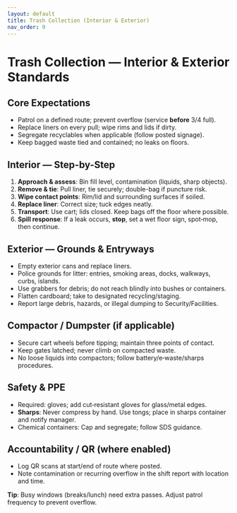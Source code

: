 ```yaml
---
layout: default
title: Trash Collection (Interior & Exterior)
nav_order: 9
---
```


# Trash Collection — Interior & Exterior Standards

## Core Expectations
- Patrol on a defined route; prevent overflow (service **before** 3/4 full).
- Replace liners on every pull; wipe rims and lids if dirty.
- Segregate recyclables when applicable (follow posted signage).
- Keep bagged waste tied and contained; no leaks on floors.

## Interior — Step-by-Step
1. **Approach & assess**: Bin fill level, contamination (liquids, sharp objects).
2. **Remove & tie**: Pull liner, tie securely; double-bag if puncture risk.
3. **Wipe contact points**: Rim/lid and surrounding surfaces if soiled.
4. **Replace liner**: Correct size; tuck edges neatly.
5. **Transport**: Use cart; lids closed. Keep bags off the floor where possible.
6. **Spill response**: If a leak occurs, **stop**, set a wet floor sign, spot‑mop, then continue.

## Exterior — Grounds & Entryways
- Empty exterior cans and replace liners.
- Police grounds for litter: entries, smoking areas, docks, walkways, curbs, islands.
- Use grabbers for debris; do not reach blindly into bushes or containers.
- Flatten cardboard; take to designated recycling/staging.
- Report large debris, hazards, or illegal dumping to Security/Facilities.

## Compactor / Dumpster (if applicable)
- Secure cart wheels before tipping; maintain three points of contact.
- Keep gates latched; never climb on compacted waste.
- No loose liquids into compactors; follow battery/e‑waste/sharps procedures.

## Safety & PPE
- Required: gloves; add cut‑resistant gloves for glass/metal edges.
- **Sharps**: Never compress by hand. Use tongs; place in sharps container and notify manager.
- Chemical containers: Cap and segregate; follow SDS guidance.

## Accountability / QR (where enabled)
- Log QR scans at start/end of route where posted.
- Note contamination or recurring overflow in the shift report with location and time.

**Tip**: Busy windows (breaks/lunch) need extra passes. Adjust patrol frequency to prevent overflow.